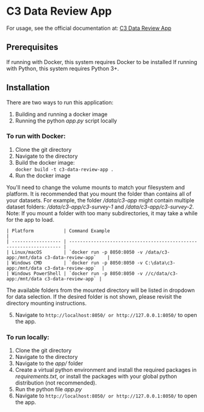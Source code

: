 # C3 Data Review App

For usage, see the official documentation at: [C3 Data Review App](https://c3-data-review-app-157680.gitlab.io/)


## Prerequisites
If running with Docker, this system requires Docker to be installed
If running with Python, this system requires Python 3+.

## Installation

There are two ways to run this application:
1. Building and running a docker image
2. Running the python *app.py* script locally

### To run with Docker: 
1. Clone the git directory
2. Navigate to the directory
3. Build the docker image:  
`docker build -t c3-data-review-app .`
4. Run the docker image  

You'll need to change the volume mounts to match your filesystem and platform. It is recommended that you mount the folder than contains all of your datasets. For example, the folder */data/c3-app* might contain multiple dataset folders: */data/c3-app/c3-survey-1* and */data/c3-app/c3-survey-2*. Note: If you mount a folder with too many subdirectories, it may take a while for the app to load.

    | Platform           | Command Example                                                     |
    | ------------------ | ------------------------------------------------------------------- |
    | Linux/macOS        | `docker run -p 8050:8050 -v /data/c3-app:/mnt/data c3-data-review-app`    |
    | Windows CMD        | `docker run -p 8050:8050 -v C:\data\c3-app:/mnt/data c3-data-review-app`  |
    | Windows PowerShell | `docker run -p 8050:8050 -v //c/data/c3-app:/mnt/data c3-data-review-app` |
    
  The available folders from the mounted directory will be listed in dropdown for data selection. If the desired folder is not shown, please revisit the directory mounting instructions.

5. Navigate to `http://localhost:8050/ or http://127.0.0.1:8050/` to open the app.

### To run locally:
1. Clone the git directory
2. Navigate to the directory
3. Navigate to the *app/* folder
4. Create a virtual python environment and install the required packages in *requirements.txt*, or install the packages with your global python distribution (not recommended).
5. Run the python file *app.py*
6. Navigate to `http://localhost:8050/ or http://127.0.0.1:8050/` to open the app.